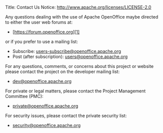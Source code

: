 Title: Contact Us
Notice: http://www.apache.org/licenses/LICENSE-2.0

Any questions dealing with the use of Apache OpenOffice maybe directed to either the user web forums at:

  - [https://forum.openoffice.org][1]

or if you prefer to use a mailing list:

  - Subscribe: users-subscribe@openoffice.apache.org
  - Post (after subscription): users@openoffice.apache.org

For any questions, comments, or concerns about this project or website please contact the project on the developer mailing list:

  - [dev@openoffice.apache.org][2]

For private or legal matters, please contact the Project Management Committee (PMC):

  - [private@openoffice.apache.org][3]

For security issues, please contact the private security list:

  - [security@openoffice.apache.org][4]

  [1]:  https://forum.openoffice.org
  [2]:  mailto:dev@openoffice.apache.org
  [3]:  mailto:private@openoffice.apache.org
  [4]:  mailto:security@openoffice.apache.org
